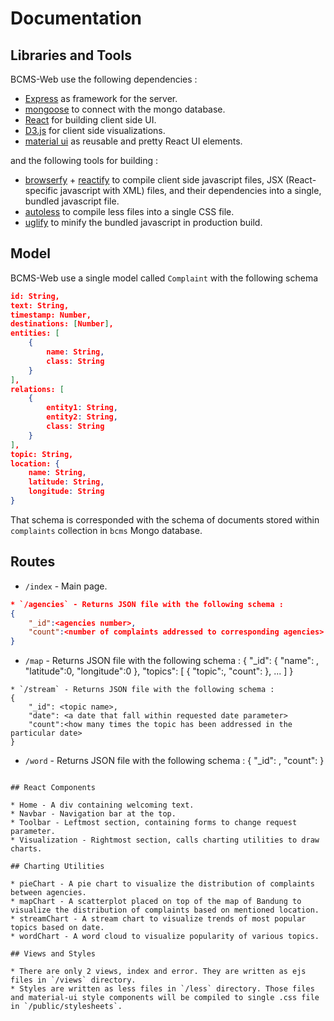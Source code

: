 # Documentation

## Libraries and Tools

BCMS-Web use the following dependencies : 
* [Express](http://expressjs.com/) as framework for the server.
* [mongoose](http://mongoosejs.com/) to connect with the mongo database.
* [React](http://facebook.github.io/react/) for building client side UI.
* [D3.js](http://d3js.org/) for client side visualizations. 
* [material ui](http://material-ui.com/) as reusable and pretty React UI elements.

and the following tools for building : 
* [browserfy](http://browserify.org/) + [reactify](https://github.com/andreypopp/reactify) to compile client side javascript files, JSX (React-specific javascript with XML) files, and their dependencies into a single, bundled javascript file.
* [autoless](https://github.com/jgonera/autoless) to compile less files into a single CSS file.
* [uglify](https://github.com/mishoo/UglifyJS2) to minify the bundled javascript in production build.

## Model

BCMS-Web use a single model called `Complaint` with the following schema
```json
id: String,
text: String,
timestamp: Number,
destinations: [Number],
entities: [
	{ 
		name: String, 
		class: String 
	}
],
relations: [
	{ 
		entity1: String,
		entity2: String,
		class: String 
	}
],
topic: String,
location: {
	name: String,
	latitude: String,
	longitude: String
}
```
That schema is corresponded with the schema of documents stored within `complaints` collection in `bcms` Mongo database.

## Routes

* `/index` - Main page.
```json
* `/agencies` - Returns JSON file with the following schema : 
{
	"_id":<agencies number>,
	"count":<number of complaints addressed to corresponding agencies> 
}
```
* `/map` - Returns JSON file with the following schema : 
{
	"_id": {
		"name": <location name>,
		"latitude":0,
		"longitude":0
	},
	"topics": [
		{
			"topic":<topic name>,
			"count":<number of the topic within a particular location>
		}, ... 
	]
}
```
* `/stream` - Returns JSON file with the following schema : 
{
	"_id": <topic name>,
	"date": <a date that fall within requested date parameter>
	"count":<how many times the topic has been addressed in the particular date>
}
```
* `/word` - Returns JSON file with the following schema : 
{
	"_id": <topic name>,
	"count":<how many times the topic has been addressed>
}
```

## React Components

* Home - A div containing welcoming text.
* Navbar - Navigation bar at the top.
* Toolbar - Leftmost section, containing forms to change request parameter.
* Visualization - Rightmost section, calls charting utilities to draw charts.

## Charting Utilities

* pieChart - A pie chart to visualize the distribution of complaints between agencies.
* mapChart - A scatterplot placed on top of the map of Bandung to visualize the distribution of complaints based on mentioned location.
* streamChart - A stream chart to visualize trends of most popular topics based on date.
* wordChart - A word cloud to visualize popularity of various topics.

## Views and Styles

* There are only 2 views, index and error. They are written as ejs files in `/views` directory. 
* Styles are written as less files in `/less` directory. Those files and material-ui style components will be compiled to single .css file in `/public/stylesheets`.